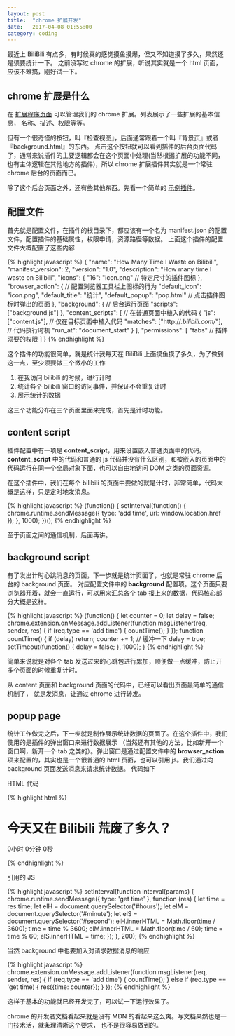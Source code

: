 ```yaml
---
layout: post
title:  "chrome 扩展开发"
date:   2017-04-08 01:55:00
category: coding
---
```


最近上 BiliBili 有点多，有时候真的感觉摸鱼摸爆，但又不知道摸了多久，果然还是须要统计一下。
之前没写过 chrome 的扩展，听说其实就是一个 html 页面，应该不难搞，刚好试一下。

## chrome 扩展是什么

在 [扩展程序页面](chrome://extensions/) 可以管理我们的 chrome 扩展。列表展示了一些扩展的基本信息，
名称、描述、权限等等。

但有一个很奇怪的按钮，叫『检查视图』，后面通常跟着一个叫『背景页』或者『background.html』的东西。
点击这个按钮就可以看到插件的后台页面代码了，通常来说插件的主要逻辑都会在这个页面中处理(当然根据扩展的功能不同，
也有主体逻辑在其他地方的插件)，所以 chrome 扩展插件其实就是一个常驻 chrome 后台的页面而已。

除了这个后台页面之外，还有些其他东西。先看一个简单的 [示例插件](https://github.com/Crazydogs/How-many-time-I-waste-on-bilibili)。

## 配置文件

首先就是配置文件，在插件的根目录下，都应该有一个名为 manifest.json 的配置文件，配置插件的基础属性，权限申请，资源路径等数据。
上面这个插件的配置文件大概配置了这些内容

{% highlight javascript %}
{
    "name": "How Many Time I Waste on Bilibili",
    "manifest_version": 2,
    "version": "1.0",
    "description": "How many time I waste on Bilibili",
    "icons": {
        "16": "icon.png"    // 特定尺寸的插件图标
    },
    "browser_action": {     // 配置浏览器工具栏上图标的行为
        "default_icon": "icon.png",
        "default_title": "统计",
        "default_popup": "pop.html"     // 点击插件图标时弹出的页面
    },
    "background": {         // 后台运行页面
        "scripts": ["background.js"]
    },
    "content_scripts": [    // 在普通页面中植入的代码
        {
            "js": ["content.js"],
            // 仅在目标页面中植入代码
            "matches": ["http://*.bilibili.com/*"],
            // 代码执行时机
            "run_at": "document_start"
        }
    ],
    "permissions": [
        "tabs"  // 插件须要的权限
    ]
}
{% endhighlight %}

这个插件的功能很简单，就是统计我每天在 BiliBili 上面摸鱼摸了多久，为了做到这一点，至少须要做三个微小的工作

1. 在我访问 bilibili 的时候，进行计时
2. 统计各个 bilibili 窗口的访问事件，并保证不会重复计时
3. 展示统计的数据

这三个功能分布在三个页面里面来完成，首先是计时功能。

## content script

插件配置中有一项是 **content\_script**，用来设置嵌入普通页面中的代码。**content\_script**
中的代码和普通的 js 代码并没有什么区别，和被嵌入的页面中的代码运行在同一个全局对象下面，也可以自由地访问
DOM 之类的页面资源。

在这个插件中，我们在每个 bilibili 的页面中要做的就是计时，非常简单，代码大概是这样，只是定时地发消息。

{% highlight javascript %}
(function() {
    setInterval(function() {
        chrome.runtime.sendMessage({
            type: 'add time',
            url: window.location.href
        });
    }, 1000);
})();
{% endhighlight %}

至于页面之间的通信机制，后面再讲。

## background script

有了发出计时心跳消息的页面，下一步就是统计页面了，也就是常驻 chrome 后台的 background 页面。
对应配置文件中的 **background** 配置项。这个页面只要浏览器开着，就会一直运行，可以用来汇总各个 tab
报上来的数据，代码核心部分大概是这样。

{% highlight javascript %}
(function() {
    let counter = 0;
    let delay = false;
    chrome.extension.onMessage.addListener(function msgListener(req, sender, res) {
        if (req.type == 'add time') {
            countTime();
        }
    });
    function countTime() {
        if (delay) return;
        counter += 1;
        // 缓冲一下
        delay = true;
        setTimeout(function() {
            delay = false;
        }, 1000);
    }
{% endhighlight %}

简单来说就是对各个 tab 发送过来的心跳包进行累加，顺便做一点缓冲，防止开多个页面的时候重复计时。

从 content 页面和 background 页面的代码中，已经可以看出页面最简单的通信机制了，
就是发消息，让通过 chrome 进行转发。

## popup page

统计工作做完之后，下一步就是制作展示统计数据的页面了。在这个插件中，我们使用的是插件的弹出窗口来进行数据展示
（当然还有其他的方法，比如新开一个窗口啊，新开一个 tab 之类的）。弹出窗口是通过配置文件中的 **browser_action**
项来配置的，其实也是一个很普通的 html 页面，也可以引用 js。我们通过向 background 页面发送消息来请求统计数据。
代码如下

HTML 代码

{% highlight html %}
        <h1>今天又在 Bilibili 荒废了多久？</h1>
        <p>
            <span id="hours">0</span>小时
            <span id="minute">0</span>分钟
            <span id="second">0</span>秒
        </p>
{% endhighlight %}

引用的 JS

{% highlight javascript %}
    setInterval(function interval(params) {
        chrome.runtime.sendMessage({
            type: 'get time'
        }, function (res) {
            let time = res.time;
            let elH = document.querySelector('#hours');
            let elM = document.querySelector('#minute');
            let elS = document.querySelector('#second');
            elH.innerHTML = Math.floor(time / 3600);
            time = time % 3600;
            elM.innerHTML = Math.floor(time / 60);
            time = time % 60;
            elS.innerHTML = time;
        });
    }, 200);
{% endhighlight %}

当然 background 中也要加入对请求数据消息的响应

{% highlight javascript %}
    chrome.extension.onMessage.addListener(function msgListener(req, sender, res) {
        if (req.type == 'add time') {
            countTime();
        } else if (req.type == 'get time) {
            res({time: counter});
        }
    });
{% endhighlight %}

这样子基本的功能就已经开发完了，可以试一下运行效果了。

chrome 的开发者文档看起来就是没有 MDN 的看起来这么爽。写文档果然也是一门技术活，就条理清晰这个要求，
也不是很容易做到的。
